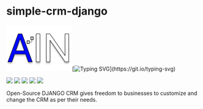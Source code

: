# simple-crm-django


![](https://github.com/RedMooner/simple-crm-django/blob/dev/DjangoCrm/main/static/main/img/logo.png)[![Typing SVG](https://readme-typing-svg.herokuapp.com?font=Fira+Code&pause=1000&width=435&lines=Start+a+cable+magazine+now!)](https://git.io/typing-svg)

![](https://img.shields.io/github/languages/count/RedMooner/simple-crm-django) ![](https://img.shields.io/github/commit-activity/m/RedMooner/simple-crm-django) ![](https://img.shields.io/github/v/tag/RedMooner/simple-crm-django) ![](https://img.shields.io/github/followers/RedMooner?style=social) ![](https://img.shields.io/github/stars/RedMooner/simple-crm-django?style=social)

Open-Source DJANGO CRM gives freedom to businesses to customize and change the CRM as per their needs.
